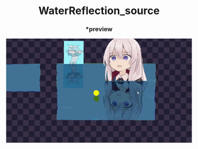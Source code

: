 <div align = "center">

# WaterReflection_source


### *preview
<img src = "preview.gif">




</div>
